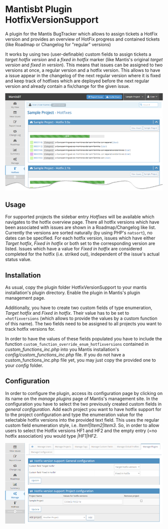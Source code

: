 # Mantisbt Plugin HotfixVersionSupport
A plugin for the Mantis BugTracker which allows to assign tickets a HotFix version and provides an overview of HotFix progress and contained tickets (like Roadmap or Changelog for "regular" versions)

It works by using two (user-definable) custom fields to assign tickets a *target hotfix version* and a *fixed in hotfix* marker (like Mantis's original *target version* and *fixed in version*). This means that issues can be assigned to two versions at once, a regular version and a hotfix version. 
This allows to have a issue appear in the changelog of the next regular version where it is fixed and keep track of hotfixes which are deployed before the next regular version and already contain a fix/change for the given issue.

![Hotfix overview page provided by the plugin](/img/hotfix_overview.png?raw=true)

## Usage

For supported projects the sidebar entry *Hotfixes* will be available which navigates to the hotfix overview page. There all hotfix versions which have been associated with issues are shown in a Roadmap/Changelog like list. Currently the versions are sorted naturally (by using PHP's ```natsort```), no dates can be specified. For each hotfix version, issues which have either *Target hotfix*, *Fixed in hotfix* or both set to the corresponding version are listed. Issues which have a value for *Fixed in hotfix* are considered completed for the hotfix (i.e. striked out), independent of the issue's actual status value.

## Installation

As usual, copy the plugin folder HotfixVersionSupport to your mantis installation's plugin directory. Enable the plugin in Mantis's plugin management page.

Additionally, you have to create two custom fields of type enumeration, *Target hotfix* and *Fixed in hotfix*. Their value has to be set to ```=hotfixversions``` (which allows to provide the values by a custom function of this name). The two fields need to be assigned to all projects you want to track hotfix versions for.

In order to have the values of these fields populated you have to include the function ```custom_function_override_enum_hotfixversions``` contained in *custom_functions_inc.php* into you Mantis installation's *config/custom_functions_inc.php* file. If you do not have a custom_functions_inc.php file yet, you may just copy the provided one to your *config* folder.

## Configuration

In order to configure the plugin, access its configuration page by clicking on its name on the *manage plugins* page of Mantis's management site.
In the configuration you have to select the two previously created custom fields in *general configuration*.
Add each project you want to have hotfix support for to the project configuration and type the enumeration value for the selectable hotfix versions into the provided text field. This uses the regular custom field enumeration style, i.e. *Item1|Item2|Item3*.
So, in order to allow users to select the Hotfix versions HF1 and HF2 and the empty entry (=no hotfix association) you would type *|HF1|HF2*.

![Configuration page of the plugin](/img/config_page.png?raw=true)

